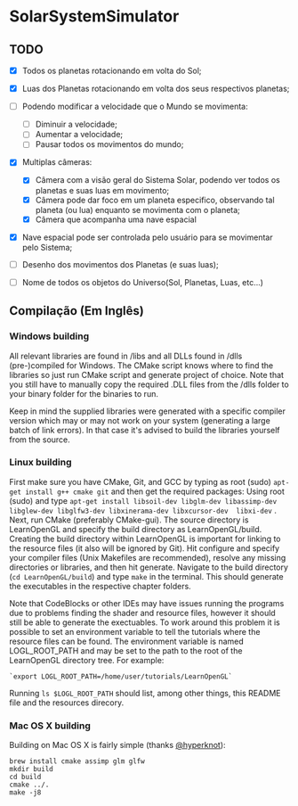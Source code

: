 # SolarSystemSimulator

## TODO

- [x] Todos os planetas rotacionando em volta do Sol;
- [x] Luas dos Planetas rotacionando em volta dos seus respectivos planetas;
- [ ] Podendo modificar a velocidade que o Mundo se movimenta:
	- [ ] Diminuir a velocidade;
	- [ ] Aumentar a velocidade;
	- [ ] Pausar todos os movimentos do mundo;
- [x] Multiplas câmeras:
	- [x] Câmera com a visão geral do Sistema Solar, podendo ver todos os planetas e suas luas em movimento;
	- [x] Câmera pode dar foco em um planeta especifico, observando tal planeta (ou lua) enquanto se movimenta com o planeta;
	- [x] Câmera que acompanha uma nave espacial
- [x] Nave espacial pode ser controlada pelo usuário para se movimentar pelo Sistema;
- [ ] Desenho dos movimentos dos Planetas (e suas luas);
- [ ] Nome de todos os objetos do Universo(Sol, Planetas, Luas, etc...)


## Compilação (Em Inglês)

### Windows building
All relevant libraries are found in /libs and all DLLs found in /dlls (pre-)compiled for Windows. 
The CMake script knows where to find the libraries so just run CMake script and generate project of choice.
Note that you still have to manually copy the required .DLL files from the /dlls folder to your binary folder for the binaries to run.

Keep in mind the supplied libraries were generated with a specific compiler version which may or may not work on your system (generating a large batch of link errors). In that case it's advised to build the libraries yourself from the source.

### Linux building
First make sure you have CMake, Git, and GCC by typing as root (sudo) `apt-get install g++ cmake git` and then get the required packages:
Using root (sudo) and type `apt-get install libsoil-dev libglm-dev libassimp-dev libglew-dev libglfw3-dev libxinerama-dev libxcursor-dev  libxi-dev` .
Next, run CMake (preferably CMake-gui). The source directory is LearnOpenGL and specify the build directory as LearnOpenGL/build. Creating the build directory within LearnOpenGL is important for linking to the resource files (it also will be ignored by Git). Hit configure and specify your compiler files (Unix Makefiles are recommended), resolve any missing directories or libraries, and then hit generate. Navigate to the build directory (`cd LearnOpenGL/build`) and type `make` in the terminal. This should generate the executables in the respective chapter folders.

Note that CodeBlocks or other IDEs may have issues running the programs due to problems finding the shader and resource files, however it should still be able to generate the exectuables. To work around this problem it is possible to set an environment variable to tell the tutorials where the resource files can be found. The environment variable is named LOGL_ROOT_PATH and may be set to the path to the root of the LearnOpenGL directory tree. For example:

    `export LOGL_ROOT_PATH=/home/user/tutorials/LearnOpenGL`

Running `ls $LOGL_ROOT_PATH` should list, among other things, this README file and the resources direcory.

### Mac OS X building
Building on Mac OS X is fairly simple (thanks [@hyperknot](https://github.com/hyperknot)):
```
brew install cmake assimp glm glfw
mkdir build
cd build
cmake ../.
make -j8
```
